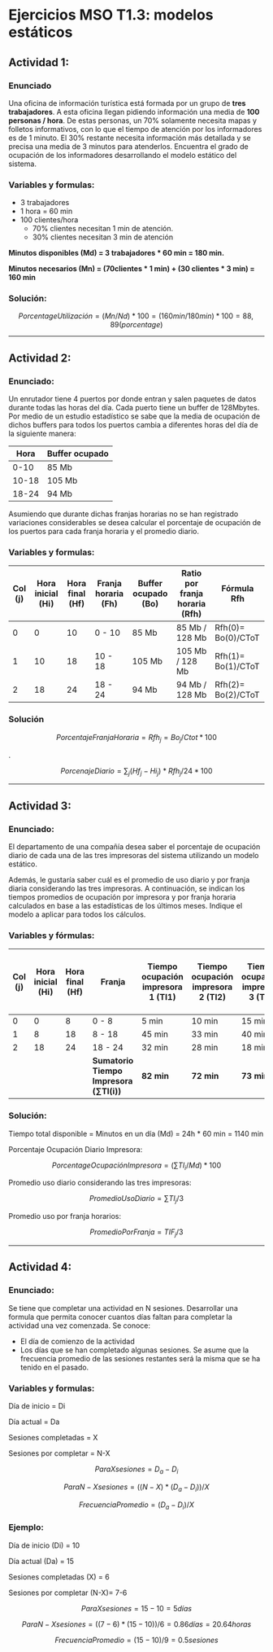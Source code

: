 # Ejercicios MSO T1.3: modelos estáticos

## Actividad 1:

### Enunciado

Una oficina de información turística está formada por un grupo de **tres trabajadores**. A esta oficina llegan pidiendo información una media de **100 personas / hora**. De estas personas, un 70% solamente necesita mapas y folletos informativos, con lo que el tiempo de atención por los informadores es de 1 minuto. El 30% restante necesita información más detallada y se precisa una media de 3 minutos para atenderlos. Encuentra el grado de ocupación de los informadores desarrollando el modelo estático del sistema.

### Variables y formulas:

- 3 trabajadores
- 1 hora = 60 min
- 100 clientes/hora
    - 70% clientes necesitan 1 min de atención.
    - 30% clientes necesitan 3 min de atención

**Minutos disponibles (Md) = 3 trabajadores * 60 min = 180 min.**

**Minutos necesarios (Mn) = (70clientes * 1 min) + (30 clientes * 3 min) = 160 min**

### Solución:

$$
 PorcentageUtilización = (Mn/Nd) * 100 = (160min / 180min) * 100 = 88,89 (porcentage) 
$$

---

## Actividad 2:

### Enunciado:

Un enrutador tiene 4 puertos por donde entran y salen paquetes de datos durante todas las horas del día. Cada puerto tiene un buffer de 128Mbytes. Por medio de un estudio estadístico se sabe que la media de ocupación de dichos buffers para todos los puertos cambia a diferentes horas del día de la siguiente manera:

| **Hora** | **Buffer ocupado** |
| --- | --- |
| 0-10  | 85 Mb |
| 10-18 | 105 Mb |
| 18-24  | 94 Mb |

Asumiendo que durante dichas franjas horarias no se han registrado variaciones considerables se desea calcular el porcentaje de ocupación de los puertos para cada franja horaria y el promedio diario.

### Variables y formulas:

| **Col (j)** | **Hora inicial (Hi)** | **Hora final (Hf)** | **Franja horaria (Fh)** | **Buffer ocupado (Bo)** | **Ratio por franja horaria (Rfh)** | **Fórmula Rfh** |
| --- | --- | --- | --- | --- | --- | --- |
| 0 | 0 | 10 | 0 - 10 | 85 Mb | 85 Mb / 128 Mb | Rfh(0)= Bo(0)/CToT |
| 1 | 10 | 18 | 10 - 18 | 105 Mb | 105 Mb / 128 Mb | Rfh(1)= Bo(1)/CToT |
| 2 | 18 | 24 | 18 - 24 | 94 Mb | 94 Mb / 128 Mb | Rfh(2)= Bo(2)/CToT |

### Solución

$$
PorcentajeFranjaHoraria= Rfh_j = Bo_j/Ctot*100
$$

.

$$
PorcenajeDiario= ∑_j(Hf_j-Hi_j)*Rfh_j/24*100
$$

---

## Actividad 3:

### Enunciado:

El departamento de una compañía desea saber el porcentaje de ocupación diario de cada una de las tres impresoras del sistema utilizando un modelo estático.

Además, le gustaría saber cuál es el promedio de uso diario y por franja diaria considerando las tres impresoras. A continuación, se indican los tiempos promedios de ocupación por impresora y por franja horaria calculados en base a las estadísticas de los últimos meses. Indique el modelo a aplicar para todos los cálculos.

### Variables y fórmulas:

| **Col (j)** | **Hora inicial (Hi)** | **Hora final (Hf)** | **Franja** | **Tiempo ocupación impresora 1 (TI1)** | **Tiempo ocupación impresora 2 (TI2)** | **Tiempo ocupación impresora 3 (TI3)** | **Sumatorio ocupación impresoras franja horaria (TIF(j))** |
| --- | --- | --- | --- | --- | --- | --- | --- |
| 0 | 0 | 8 | 0 - 8 | 5 min | 10 min | 15 min | 30 min |
| 1 | 8 | 18 | 8 - 18 | 45 min | 33 min | 40 min | 118 min |
| 2 | 18 | 24 | 18 - 24 | 32 min | 28 min | 18 min | 78 min |
|  |  |  | **Sumatorio Tiempo Impresora (∑TI(i))** | **82 min** | **72 min** | **73 min** |  |

### Solución:

Tiempo total disponible = Minutos en un día (Md) = 24h * 60 min = 1140 min

Porcentaje Ocupación Diario Impresora:

$$
PorcentageOcupaciónImpresora  = (∑TI_i/Md) * 100
$$

Promedio uso diario considerando las tres impresoras:

$$
PromedioUsoDiario=∑TI_j/3
$$

Promedio uso por franja horarios:

$$
PromedioPorFranja = TIF_j/3
$$

---

## Actividad 4:

### Enunciado:

Se tiene que completar una actividad en N sesiones. Desarrollar una formula que permita conocer cuantos días faltan para completar la actividad una vez comenzada. Se conoce:

- El día de comienzo de la actividad
- Los días que se han completado algunas sesiones. Se asume que la frecuencia promedio de las sesiones restantes será la misma que se ha tenido en el pasado.

### Variables y formulas:

Día de inicio = Di

Día actual = Da

Sesiones completadas = X

Sesiones por completar = N-X

$$
Para X sesiones = D_a - D_i
$$

$$
Para N-X sesiones = ((N-X) * (D_a-D_i)) / X
$$

$$
Frecuencia Promedio =  (D_a-D_i) / X 
$$

### Ejemplo:

Día de inicio (Di) = 10

Día actual (Da) = 15

Sesiones completadas (X) = 6

Sesiones por completar (N-X)= 7-6

$$
Para X sesiones = 15 - 10 = 5 días
$$

$$
Para N-X sesiones = ((7-6) * (15-10)) / 6 = 0.86 días = 20.64 horas
$$

$$
Frecuencia Promedio =  (15-10) / 9 = 0.5 sesiones
$$